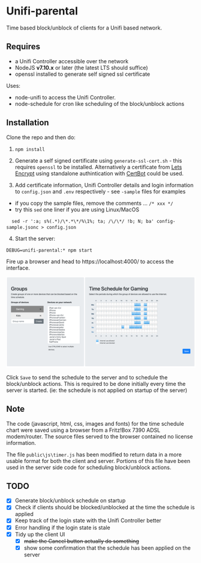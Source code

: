 # Unifi-parental

Time based block/unblock of clients for a Unifi based network.

## Requires
* a Unifi Controller accessible over the network
* NodeJS **v7.10.x** or later (the latest LTS should suffice)
* openssl installed to generate self signed ssl certificate

Uses:
* node-unifi to access the Unifi Controller.
* node-schedule for cron like scheduling of the block/unblock actions

## Installation
Clone the repo and then do:
1. ```npm install```

2. Generate a self signed certificate using `generate-ssl-cert.sh` - this requires `openssl` to be installed. Alternatively a certificate from [Lets Encrypt](https://letsencrypt.org) using standalone authintication with [CertBot](https://certbot.eff.org) could be used.

3. Add certificate information, Unifi Controller details and login information to `config.json` and `.env` respectively - see `-sample` files for examples
  * if you copy the sample files, remove the comments ... `/* xxx */`
  * try this `sed` one liner if you are using Linux/MacOS
```
  sed -r ':a; s%(.*)/\*.*\*/%\1%; ta; /\/\*/ !b; N; ba' config-sample.jsonc > config.json
```

4. Start the server:
```
DEBUG=unifi-parental:* npm start
```

Fire up a browser and head to https://localhost:4000/ to access the interface.

![User interface](./screenshot.png "User Interface")

Click `Save` to send the schedule to the server and to schedule the block/unblock actions. This is required to be done initially every time the server is started. (ie: the schedule is not applied on startup of the server)

## Note
The code (javascript, html, css, images and fonts) for the time schedule chart were saved using a browser from a Fritz!Box 7390 ADSL modem/router. The source files served to the browser contained no license information.

The file `public\js\timer.js` has been modified to return data in a more usable format for both the client and server. Portions of this file have been used in the server side code for scheduling block/unblock actions.

## TODO
* [x] Generate block/unblock schedule on startup
* [x] Check if clients should be blocked/unblocked at the time the schedule is applied
* [x] Keep track of the login state with the Unifi Controller better
* [x] Error handling if the login state is stale
* [x] Tidy up the client UI
  * [x] ~~make the Cancel button actually do something~~
  * [x] show some confirmation that the schedule has been applied on the server
